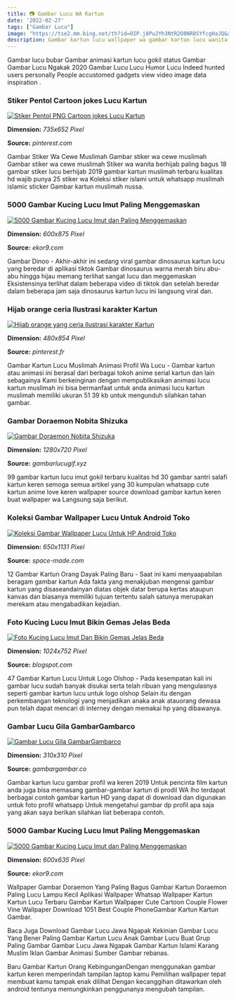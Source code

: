 ```yaml
---
title: 📷 Gambar Lucu WA Kartun
date: '2022-02-27'
tags: ["Gambar Lucu"]
image: "https://tse2.mm.bing.net/th?id=OIP.j8Pu2Yh3NtR2O8NR8SYfcgHaJQ&amp;pid=15.1"
description: Gambar kartun lucu wallpaper wa gambar kartun lucu wanita berhijab gambar kartun lucu warna biru gambar kartun lucu warna hijau gambar kartun lucu warna kuni
---
```




Gambar lucu bubar Gambar animasi kartun lucu gokil status Gambar Gambar Lucu Ngakak 2020 Gambar Lucu Lucu Humor Lucu Indeed hunted users personally People accustomed gadgets view video image data inspiration .



### Stiker Pentol Cartoon jokes Lucu Kartun

[![Stiker Pentol PNG  Cartoon jokes Lucu Kartun](https://i.pinimg.com/736x/06/85/3d/06853d1306ff5d79517de630b5c5c98d.jpg)](https://i.pinimg.com/736x/06/85/3d/06853d1306ff5d79517de630b5c5c98d.jpg)


**Dimension:** _735x652 Pixel_ 

**Source:** _pinterest.com_ 


Gambar Stiker Wa Cewe Muslimah Gambar stiker wa cewe muslimah Gambar stiker wa cewe muslimah Stiker wa wanita berhijab paling bagus 18 gambar stiker lucu berhijab 2019 gambar kartun muslimah terbaru kualitas hd wajib punya 25 stiker wa Koleksi stiker islami untuk whatsapp muslimah islamic sticker Gambar kartun muslimah nussa.


### 5000 Gambar Kucing Lucu Imut Paling Menggemaskan 

[![5000 Gambar Kucing Lucu Imut dan Paling Menggemaskan ](https://i2.wp.com/www.ekor9.com/wp-content/uploads/2018/06/gambar-kucing-anggora-warna-hitam.jpg?resize=600%2C875&amp;ssl=1)](https://i2.wp.com/www.ekor9.com/wp-content/uploads/2018/06/gambar-kucing-anggora-warna-hitam.jpg?resize=600%2C875&amp;ssl=1)


**Dimension:** _600x875 Pixel_ 

**Source:** _ekor9.com_ 


Gambar Dinoo - Akhir-akhir ini sedang viral gambar dinosaurus kartun lucu yang beredar di aplikasi tiktok Gambar dinosaurus warna merah biru abu-abu hingga hijau memang terlihat sangat lucu dan meggemaskan Eksistensinya terlihat dalam beberapa video di tiktok dan setelah beredar dalam beberapa jam saja dinosaurus kartun lucu ini langsung viral dan.


### Hijab orange ceria Ilustrasi karakter Kartun 

[![Hijab orange yang ceria  Ilustrasi karakter Kartun ](https://i.pinimg.com/736x/4c/32/8b/4c328beecde1b1a0133711b5516d1c3d.jpg)](https://i.pinimg.com/736x/4c/32/8b/4c328beecde1b1a0133711b5516d1c3d.jpg)


**Dimension:** _480x854 Pixel_ 

**Source:** _pinterest.fr_ 


Gambar Kartun Lucu Muslimah Animasi Profil Wa Lucu - Gambar kartun atau animasi ini berasal dari berbagai tokoh anime serial kartun dan lain sebagainya Kami berkeinginan dengan mempublikasikan animasi lucu kartun muslimah ini bisa bermanfaat untuk anda animasi lucu kartun muslimah memiliki ukuran 51 39 kb untuk mengunduh silahkan tahan gambar.


### Gambar Doraemon Nobita Shizuka

[![Gambar Doraemon Nobita Shizuka](https://www.gambarlucugif.xyz/wp-content/uploads/2020/05/Kartun-Lucu-2019-Rumah-Cinta-Milik-Nobita-Shizuka-Doraemon-...-4.jpg)](https://www.gambarlucugif.xyz/wp-content/uploads/2020/05/Kartun-Lucu-2019-Rumah-Cinta-Milik-Nobita-Shizuka-Doraemon-...-4.jpg)


**Dimension:** _1280x720 Pixel_ 

**Source:** _gambarlucugif.xyz_ 


99 gambar kartun lucu imut gokil terbaru kualitas hd 30 gambar santri salafi kartun keren semoga semua artikel yang 30 kumpulan whatsapp cute kartun anime love keren wallpaper source download gambar kartun keren buat wallpaper wa Langsung saja berikut.


### Koleksi Gambar Wallpaper Lucu Untuk Android Toko 

[![Koleksi Gambar Wallpaper Lucu Untuk HP Android  Toko ](http://space-made.com/wp-content/uploads/2019/04/gambar-wallpaper-lucu12.jpg)](http://space-made.com/wp-content/uploads/2019/04/gambar-wallpaper-lucu12.jpg)


**Dimension:** _650x1131 Pixel_ 

**Source:** _space-made.com_ 


12 Gambar Kartun Orang Dayak Paling Baru - Saat ini kami menyaapabilan beragam gambar kartun Ada fakta yang menakjuban mengenai gambar kartun yang disaseandainyan diatas objek datar berupa kertas ataupun kanvas dan biasanya memiliki tujuan tertentu salah satunya merupakan merekam atau mengabadikan kejadian.


### Foto Kucing Lucu Imut Bikin Gemas Jelas Beda

[![Foto Kucing Lucu Imut Dan Bikin Gemas  Jelas Beda](http://1.bp.blogspot.com/-0yPLKzZyYcQ/U3d7YmsjOMI/AAAAAAAACVo/kO276Uugchg/s1600/kucing-lucu2.jpg)](http://1.bp.blogspot.com/-0yPLKzZyYcQ/U3d7YmsjOMI/AAAAAAAACVo/kO276Uugchg/s1600/kucing-lucu2.jpg)


**Dimension:** _1024x752 Pixel_ 

**Source:** _blogspot.com_ 


47 Gambar Kartun Lucu Untuk Logo Olshop - Pada kesempatan kali ini gambar lucu sudah banyak disukai serta telah ribuan yang mengulasnya seperti gambar kartun lucu untuk logo olshop Selain itu dengan perkembangan teknologi yang menjadikan anaka anak atauorang dewasa pun telah dapat mencari di interney dengan memakai hp yang dibawanya.


### Gambar Lucu Gila GambarGambarco

[![Gambar Lucu Gila  GambarGambarco](https://gambargambar.co/wp-content/uploads/2015/11/DP-BBM-Belah-Duren-Gambar-Lucu.jpg)](https://gambargambar.co/wp-content/uploads/2015/11/DP-BBM-Belah-Duren-Gambar-Lucu.jpg)


**Dimension:** _310x310 Pixel_ 

**Source:** _gambargambar.co_ 


Gambar kartun lucu gambar profil wa keren 2019 Untuk pencinta film kartun anda juga bisa memasang gambar-gambar kartun di prodil WA lho terdapat berbagai contoh gambar kartun HD yang dapat di download dan digunakan untuk foto profil whatsapp Untuk mengetahui gambar dp profil apa saja yang akan saya berikan silahkan liat beberapa contoh.


### 5000 Gambar Kucing Lucu Imut Paling Menggemaskan 

[![5000 Gambar Kucing Lucu Imut dan Paling Menggemaskan ](https://i0.wp.com/www.ekor9.com/wp-content/uploads/2018/06/gambar-kucing-anggora-kecil.jpg?resize=600%2C635&amp;ssl=1)](https://i0.wp.com/www.ekor9.com/wp-content/uploads/2018/06/gambar-kucing-anggora-kecil.jpg?resize=600%2C635&amp;ssl=1)


**Dimension:** _600x635 Pixel_ 

**Source:** _ekor9.com_ 



Wallpaper Gambar Doraemon Yang Paling Bagus Gambar Kartun Doraemon Paling Lucu Lampu Kecil Aplikasi Wallpaper Whatsap Wallpaper Kartun Kartun Lucu Terbaru Gambar Kartun Wallpaper Cute Cartoon Couple Flower Vine Wallpaper Download 1051 Best Couple PhoneGambar Kartun Kartun Gambar.


Baca Juga Download Gambar Lucu Jawa Ngapak Kekinian Gambar Lucu Yang Bener Paling Gambar Kartun Lucu Anak Gambar Lucu Buat Grup Paling Gambar Gambar Lucu Jawa Ngapak Gambar Kartun Islami Karang Muslim Iklan Gambar Animasi Sumber Gambar rebanas.


Baru Gambar Kartun Orang KebingunganDengan menggunakan gambar kartun keren memperindah tampilan laptop kamu Pemilihan wallpaper tepat membuat kamu tampak enak dilihat Dengan kecanggihan ditawarkan oleh android tentunya memungkinkan penggunanya mengubah tampilan.




